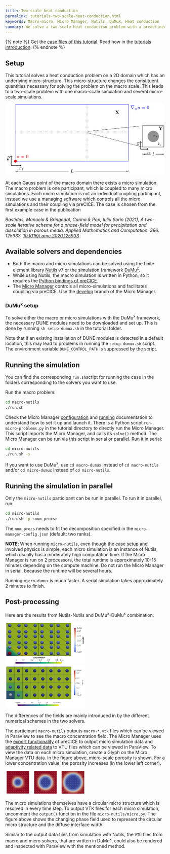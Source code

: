 ```yaml
---
title: Two-scale heat conduction
permalink: tutorials-two-scale-heat-conduction.html
keywords: Macro-micro, Micro Manager, Nutils, DuMuX, Heat conduction
summary: We solve a two-scale heat conduction problem with a predefined micro structure of two materials. One macro simulation is coupled to several micro simulations using the Micro Manager.
---
```


{% note %}
Get the [case files of this tutorial](https://github.com/precice/tutorials/tree/master/two-scale-heat-conduction). Read how in the [tutorials introduction](https://www.precice.org/tutorials.html).
{% endnote %}

## Setup

This tutorial solves a heat conduction problem on a 2D domain which has an underlying micro-structure. This micro-structure changes the constituent quantities necessary for solving the problem on the macro scale. This leads to a two-scale problem with one macro-scale simulation and several micro-scale simulations.

![Case setup of two-scale-heat-conduction case](images/tutorials-two-scale-heat-conduction-macro-micro-schematic.png)

At each Gauss point of the macro domain there exists a micro simulation. The macro problem is one participant, which is coupled to many micro simulations. Each micro simulation is not an individual coupling participant, instead we use a managing software which controls all the micro simulations and their coupling via preCICE. The case is chosen from the first example case in the publication

*Bastidas, Manuela & Bringedal, Carina & Pop, Iuliu Sorin (2021), A two-scale iterative scheme for a phase-field model for precipitation and dissolution in porous media. Applied Mathematics and Computation. 396. 125933. [10.1016/j.amc.2020.125933](https://doi.org/10.1016/j.amc.2020.125933)*.

## Available solvers and dependencies

* Both the macro and micro simulations can be solved using the finite element library [Nutils](https://nutils.org/install.html) v7 or the simulation framework [DuMu<sup>x</sup>](https://git.iws.uni-stuttgart.de/dumux-repositories/dumux/).
* While using Nutils, the macro simulation is written in Python, so it requires the [Python bindings of preCICE](https://precice.org/installation-bindings-python.html).
* The [Micro Manager](https://precice.org/tooling-micro-manager-installation.html) controls all micro-simulations and facilitates coupling via preCICE. Use the [develop](https://github.com/precice/micro-manager/tree/develop) branch of the Micro Manager.

### DuMu<sup>x</sup> setup

To solve either the macro or micro simulations with the DuMu<sup>x</sup> framework, the necessary DUNE modules need to be downloaded and set up. This is done by running `sh setup-dumux.sh` in the tutorial folder.

Note that if an existing installation of DUNE modules is detected in a default location, this may lead to problems in running the `setup-dumux.sh` script. The environment variable `DUNE_CONTROL_PATH` is suppressed by the script.

## Running the simulation

You can find the corresponding `run.sh`script for running the case in the folders corresponding to the solvers you want to use.

Run the macro problem:

```bash
cd macro-nutils
./run.sh
```

Check the Micro Manager [configuration](https://precice.org/tooling-micro-manager-configuration.html) and [running](https://precice.org/tooling-micro-manager-running.html) documentation to understand how to set it up and launch it. There is a Python script `run-micro-problems.py` in the tutorial directory to directly run the Micro Manager. This script imports the Micro Manager, and calls its `solve()` method. The Micro Manager can be run via this script in serial or parallel. Run it in serial:

```bash
cd micro-nutils
./run.sh -s
```

If you want to use DuMu<sup>x</sup>, use `cd macro-dumux` instead of `cd macro-nutils` and/or `cd micro-dumux` instead of `cd micro-nutils`.

## Running the simulation in parallel

Only the `micro-nutils` participant can be run in parallel. To run it in parallel, run:

```bash
cd micro-nutils
./run.sh -p <num_procs>
```

The `num_procs` needs to fit the decomposition specified in the `micro-manager-config.json` (default: two ranks).

**NOTE**: When running `micro-nutils`, even though the case setup and involved physics is simple, each micro simulation is an instance of Nutils, which usually has a moderately high computation time. If the Micro Manager is run on 2 processors, the total runtime is approximately 10-15 minutes depending on the compute machine. Do not run the Micro Manager in serial, because the runtime will be several hours.

Running `micro-dumux` is much faster. A serial simulation takes approximately 2 minutes to finish.

## Post-processing

Here are the results from Nutils-Nutils and DuMu<sup>x</sup>-DuMu<sup>x</sup> combination:

<img class="img-responsive" src="images/tutorials-two-scale-heat-conduction-results.png" alt="Macro and micro data of macro-nutils - micro-nutils simulation" width=50% height=30%/>

<img class="img-responsive" src="images/tutorials-two-scale-heat-conduction-results-du-du.png" alt="Macro and micro data of macro-nutils - micro-nutils simulation" width=50% height=30%/>

The differences of the fields are mainly introduced in by the different numerical schemes in the two solvers.

The participant `macro-nutils` outputs `macro-*.vtk` files which can be viewed in ParaView to see the macro concentration field. The Micro Manager uses the [export functionality](https://precice.org/configuration-export.html#enabling-exporters) of preCICE to output micro simulation data and [adaptivity related data](https://precice.org/tooling-micro-manager-configuration.html#adding-adaptivity-in-the-precice-xml-configuration) to VTU files which can be viewed in ParaView. To view the data on each micro simulation, create a Glyph on the Micro Manager VTU data. In the figure above, micro-scale porosity is shown. For a lower concentration value, the porosity increases (in the lower left corner).

<img class="img-responsive" src="images/tutorials-two-scale-heat-conduction-evolving-micro-simulations.png" alt="Adaptive mesh refinement in the micro simulation" width=50% height=30%/>

The micro simulations themselves have a circular micro structure which is resolved in every time step. To output VTK files for each micro simulation, uncomment the `output()` function in the file `micro-nutils/micro.py`. The figure above shows the changing phase field used to represent the circular micro structure and the diffuse interface width.

Similar to the output data files from simulation with Nutils, the `VTU` files from macro and micro solvers, that are written in DuMu<sup>x</sup>, could also be rendered and inspected with ParaView with the mentioned method.
